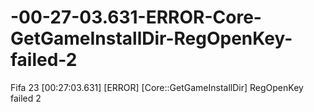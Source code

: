 # -00-27-03.631-ERROR-Core-GetGameInstallDir-RegOpenKey-failed-2
Fifa 23 [00:27:03.631] [ERROR] [Core::GetGameInstallDir] RegOpenKey failed 2
